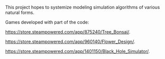 This project hopes to systemize modeling simulation algorithms of various natural forms.

Games developed with part of the code:

https://store.steampowered.com/app/875240/Tree_Bonsai/.


https://store.steampowered.com/app/960140/Flower_Design/.


https://store.steampowered.com/app/1401150/Black_Hole_Simulator/.
